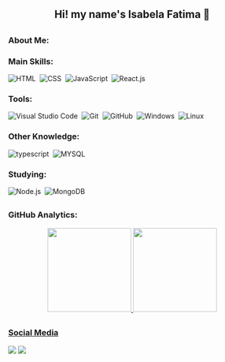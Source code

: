 <h2 align="center"> Hi! my name's Isabela Fatima 👋 </h2>
  
##

###   About Me:
  
  
  
  
### Main Skills:


![HTML](https://img.shields.io/badge/-HTML-e152aa?style=for-the-badge&logo=html5&labelColor=1f004e&color=8C00FF)&nbsp;
![CSS](https://img.shields.io/badge/-CSS-e152aa?style=for-the-badge&logo=CSS3&logoColor=1572B6&labelColor=1f004e&color=8C00FF)&nbsp;
![JavaScript](https://img.shields.io/badge/-JavaScript-e152aa?style=for-the-badge&logo=javascript&labelColor=1f004e&color=8C00FF)&nbsp;
![React.js](https://img.shields.io/badge/-React.js-e152aa?style=for-the-badge&logo=react&labelColor=1f004e&color=8C00FF)&nbsp;

### Tools:

![Visual Studio Code](https://img.shields.io/badge/-Visual%20Studio%20Code-e152aa?style=for-the-badge&logo=visual-studio-code&logoColor=007ACC&labelColor=1f004e&color=8C00FF)&nbsp;
![Git](https://img.shields.io/badge/-Git-e152aa?style=for-the-badge&logo=git&labelColor=1f004e&color=8C00FF)&nbsp;
![GitHub](https://img.shields.io/badge/-GitHub-e152aa?style=for-the-badge&logo=github&labelColor=1f004e&color=8C00FF)&nbsp;
![Windows](https://img.shields.io/badge/-Windows-e152aa?style=for-the-badge&logo=windows&labelColor=1f004e&color=8C00FF)&nbsp;
![Linux](https://img.shields.io/badge/-linux-e152aa?style=for-the-badge&logo=linux&labelColor=1f004e&color=8C00FF)&nbsp;

### Other Knowledge:

![typescript](https://img.shields.io/badge/-typescript-e152aa?style=for-the-badge&logo=typescript&labelColor=1f004e&color=8C00FF)&nbsp;
![MYSQL](https://img.shields.io/badge/-MYSQL-e152aa?style=for-the-badge&logo=MYSQL&labelColor=1f004e&color=8C00FF)&nbsp;

### Studying:

![Node.js](https://img.shields.io/badge/-Node.js-e152aa?style=for-the-badge&logo=node.js&labelColor=1f004e&color=8C00FF)&nbsp;
![MongoDB](https://img.shields.io/badge/MongoDB-4EA94B?style=for-the-badge&logo=mongodb&labelColor=1f004e&color=8C00FF)&nbsp;


## 



### GitHub Analytics:
  
<div align="center">
  <a href="https://github.com/llth04">
  <img height="170px" src="https://github-readme-stats.vercel.app/api?username=llth04&show_icons=true&theme=tokyonight"/> 
  <img height="170px" src="https://github-readme-stats.vercel.app/api/top-langs/?username=llth04&layout=compact&theme=tokyonight"/>

</div>

##

### Social Media
<div>   
    <a href="https://www.linkedin.com/in/isabela-fatima-4353601b2/" target="_blank"><img src="https://img.shields.io/badge/-LinkedIn-%230077B5?style=for-the-badge&logo=linkedin&logoColor=white" target="_blank"></a> 
  <a href = "isabelafatimadelimagx@gmail.com"><img src="https://img.shields.io/badge/-Gmail-%23333?style=for-the-badge&logo=gmail&logoColor=white" target="_blank"></a>
<div>


